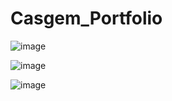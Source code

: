 # Casgem_Portfolio

![image](https://github.com/aysebayrak/Casgem_Portfolio/assets/73500636/059de4ef-d65a-4d38-bbcc-ecf3da5b96c9)



![image](https://github.com/aysebayrak/Casgem_Portfolio/assets/73500636/052a0346-6699-4266-a866-6cd32310c7fa)


![image](https://github.com/aysebayrak/Casgem_Portfolio/assets/73500636/cd7f8c83-b390-450e-85ed-ad4c229a2f77)

